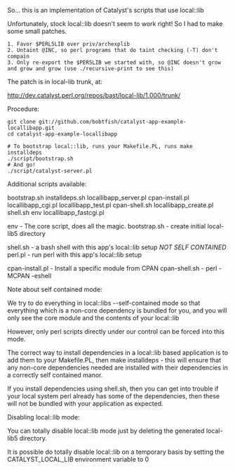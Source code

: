 So... this is an implementation of Catalyst's scripts that use local::lib

Unfortunately, stock local::lib doesn't seem to work right! So I had to make some small patches.

    1. Favor $PERL5LIB over priv/archexplib
    2. Untaint @INC, so perl programs that do taint checking (-T) don't compain
    3. Only re-export the $PER5LIB we started with, so @INC doesn't grow and grow and grow (use ./recursive-print to see this)

The patch is in local-lib trunk, at: 

http://dev.catalyst.perl.org/repos/bast/local-lib/1.000/trunk/

Procedure:

    git clone git://github.com/bobtfish/catalyst-app-example-locallibapp.git
    cd catalyst-app-example-locallibapp
    
    # To bootstrap local::lib, runs your Makefile.PL, runs make installdeps
    ./script/bootstrap.sh
    # And go!
    ./script/catalyst-server.pl

Additional scripts available:

bootstrap.sh            installdeps.sh          locallibapp_server.pl
cpan-install.pl         locallibapp_cgi.pl      locallibapp_test.pl
cpan-shell.sh           locallibapp_create.pl   shell.sh
env                     locallibapp_fastcgi.pl

  env - The core script, does all the magic.
  bootstrap.sh - create initial local-lib5 directory

  shell.sh - a bash shell with this app's local::lib setup _NOT SELF CONTAINED_
  perl.pl - run perl with this app's local::lib setup

  cpan-install.pl - Install a specific module from CPAN
  cpan-shell.sh - perl -MCPAN -eshell

Note about self contained mode:

  We try to do everything in local::libs --self-contained mode
  so that everything which is a non-core dependency is bundled for you,
  and you will only see the core module and the contents of your local::lib

  However, only perl scripts directly under our control can be forced into
  this mode.

  The correct way to install dependencies in a local::lib based application
  is to add them to your Makefile.PL, then make installdeps - this will
  ensure that any non-core dependencies needed are installed with their
  dependencies in a correctly self contained manor.

  If you install dependencies using shell.sh, then you can get into trouble
  if your local system perl already has some of the dependencies, then these
  will not be bundled with your application as expected.

Disabling local::lib mode:

  You can totally disable local::lib mode just by deleting the generated
  local-lib5 directory.

  It is possible do totally disable local::lib on a temporary basis by setting
  the CATALYST_LOCAL_LIB environment variable to 0

